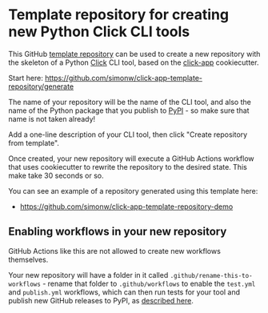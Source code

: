 # Template repository for creating new Python Click CLI tools

This GitHub [template repository](https://docs.github.com/en/github/creating-cloning-and-archiving-repositories/creating-a-repository-on-github/creating-a-repository-from-a-template) can be used to create a new repository with the skeleton of a Python [Click](https://click.palletsprojects.com/) CLI tool, based on the [click-app](https://github.com/simonw/click-app) cookiecutter.

Start here: https://github.com/simonw/click-app-template-repository/generate

The name of your repository will be the name of the CLI tool, and also the name of the Python package that you publish to [PyPI](https://pypi.org/) - so make sure that name is not taken already!

Add a one-line description of your CLI tool, then click "Create repository from template".


Once created, your new repository will execute a GitHub Actions workflow that uses cookiecutter to rewrite the repository to the desired state. This make take 30 seconds or so.

You can see an example of a repository generated using this template here:

- https://github.com/simonw/click-app-template-repository-demo

## Enabling workflows in your new repository

GitHub Actions like this are not allowed to create new workflows themselves.

Your new repository will have a folder in it called `.github/rename-this-to-workflows` - rename that folder to `.github/workflows` to enable the `test.yml` and `publish.yml` workflows, which can then run tests for your tool and publish new GitHub releases to PyPI, as [described here](https://github.com/simonw/click-app#publishing-your-tool-to-github).
